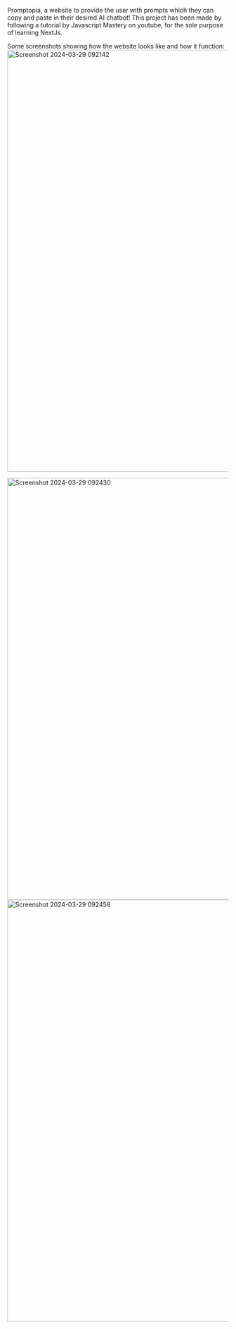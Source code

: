 Promptopia, a website to provide the user with prompts which they can copy and paste in their desired AI chatbot!
This project has been made by following a tutorial by Javascript Mastery on youtube, for the sole purpose of learning NextJs.

Some screenshots showing how the website looks like and how it function:
<img width="960" alt="Screenshot 2024-03-29 092142" src="https://github.com/Arunabh13prt/Promptopia-NextJsTutorial/assets/113622290/bd45f69e-74e5-4c22-a091-a2cec8b4feb3">

<img width="960" alt="Screenshot 2024-03-29 092430" src="https://github.com/Arunabh13prt/Promptopia-NextJsTutorial/assets/113622290/63fac312-668b-4136-beb6-aafa6795a009">


<img width="960" alt="Screenshot 2024-03-29 092458" src="https://github.com/Arunabh13prt/Promptopia-NextJsTutorial/assets/113622290/53a5801b-b624-4a48-977d-24b342fe4d70">
